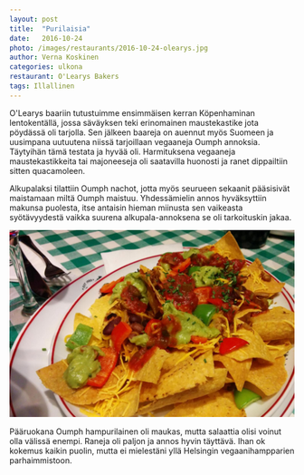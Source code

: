 ```yaml
---
layout: post
title:  "Purilaisia"
date:   2016-10-24
photo: /images/restaurants/2016-10-24-olearys.jpg
author: Verna Koskinen
categories: ulkona
restaurant: O'Learys Bakers
tags: Illallinen
---
```


O'Learys baariin tutustuimme ensimmäisen kerran Köpenhaminan lentokentällä, jossa säväyksen teki erinomainen maustekastike jota pöydässä oli tarjolla. Sen jälkeen baareja on auennut myös Suomeen ja uusimpana uutuutena niissä tarjoillaan vegaaneja Oumph annoksia. Täytyihän tämä testata ja hyvää oli. Harmituksena vegaaneja maustekastikkeita tai majoneeseja oli saatavilla huonosti ja ranet dippailtiin sitten quacamoleen.

Alkupalaksi tilattiin Oumph nachot, jotta myös seurueen sekaanit pääsisivät maistamaan miltä Oumph maistuu. Yhdessämielin annos hyväksyttiin makunsa puolesta, itse antaisin hieman miinusta sen vaikeasta syötävyydestä vaikka suurena alkupala-annoksena se oli tarkoituskin jakaa.

![Alkupala](/images/restaurants/2016-10-24-olearys2.jpg)

Pääruokana Oumph hampurilainen oli maukas, mutta salaattia olisi voinut olla välissä enempi. Raneja oli paljon ja annos hyvin täyttävä. Ihan ok kokemus kaikin puolin, mutta ei mielestäni yllä Helsingin vegaanihampparien parhaimmistoon.
